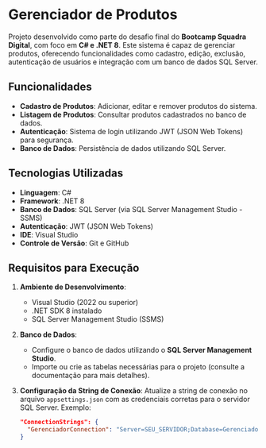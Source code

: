 # Gerenciador de Produtos

Projeto desenvolvido como parte do desafio final do **Bootcamp Squadra Digital**, com foco em **C# e .NET 8**. Este sistema é capaz de gerenciar produtos, oferecendo funcionalidades como cadastro, edição, exclusão, autenticação de usuários e integração com um banco de dados SQL Server.

## Funcionalidades

- **Cadastro de Produtos**: Adicionar, editar e remover produtos do sistema.
- **Listagem de Produtos**: Consultar produtos cadastrados no banco de dados.
- **Autenticação**: Sistema de login utilizando JWT (JSON Web Tokens) para segurança.
- **Banco de Dados**: Persistência de dados utilizando SQL Server.

## Tecnologias Utilizadas

- **Linguagem**: C#
- **Framework**: .NET 8
- **Banco de Dados**: SQL Server (via SQL Server Management Studio - SSMS)
- **Autenticação**: JWT (JSON Web Tokens)
- **IDE**: Visual Studio
- **Controle de Versão**: Git e GitHub

## Requisitos para Execução

1. **Ambiente de Desenvolvimento**:
   - Visual Studio (2022 ou superior)
   - .NET SDK 8 instalado
   - SQL Server Management Studio (SSMS)

2. **Banco de Dados**:
   - Configure o banco de dados utilizando o **SQL Server Management Studio**.
   - Importe ou crie as tabelas necessárias para o projeto (consulte a documentação para mais detalhes).

3. **Configuração da String de Conexão**:
   Atualize a string de conexão no arquivo `appsettings.json` com as credenciais corretas para o servidor SQL Server. Exemplo:

   ```json
   "ConnectionStrings": {
     "GerenciadorConnection": "Server=SEU_SERVIDOR;Database=GerenciadorProdutos;Trusted_Connection=True;"
   }
